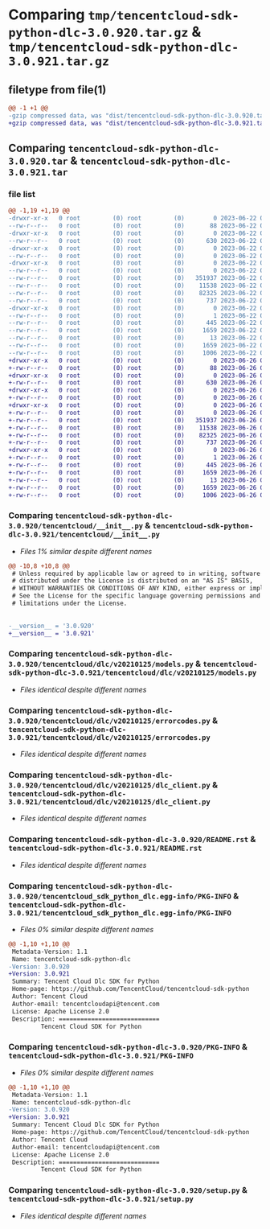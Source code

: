 # Comparing `tmp/tencentcloud-sdk-python-dlc-3.0.920.tar.gz` & `tmp/tencentcloud-sdk-python-dlc-3.0.921.tar.gz`

## filetype from file(1)

```diff
@@ -1 +1 @@
-gzip compressed data, was "dist/tencentcloud-sdk-python-dlc-3.0.920.tar", last modified: Thu Jun 22 00:22:30 2023, max compression
+gzip compressed data, was "dist/tencentcloud-sdk-python-dlc-3.0.921.tar", last modified: Mon Jun 26 00:22:43 2023, max compression
```

## Comparing `tencentcloud-sdk-python-dlc-3.0.920.tar` & `tencentcloud-sdk-python-dlc-3.0.921.tar`

### file list

```diff
@@ -1,19 +1,19 @@
-drwxr-xr-x   0 root         (0) root         (0)        0 2023-06-22 00:22:30.000000 tencentcloud-sdk-python-dlc-3.0.920/
--rw-r--r--   0 root         (0) root         (0)       88 2023-06-22 00:22:30.000000 tencentcloud-sdk-python-dlc-3.0.920/setup.cfg
-drwxr-xr-x   0 root         (0) root         (0)        0 2023-06-22 00:22:30.000000 tencentcloud-sdk-python-dlc-3.0.920/tencentcloud/
--rw-r--r--   0 root         (0) root         (0)      630 2023-06-22 00:22:30.000000 tencentcloud-sdk-python-dlc-3.0.920/tencentcloud/__init__.py
-drwxr-xr-x   0 root         (0) root         (0)        0 2023-06-22 00:22:30.000000 tencentcloud-sdk-python-dlc-3.0.920/tencentcloud/dlc/
--rw-r--r--   0 root         (0) root         (0)        0 2023-06-22 00:22:30.000000 tencentcloud-sdk-python-dlc-3.0.920/tencentcloud/dlc/__init__.py
-drwxr-xr-x   0 root         (0) root         (0)        0 2023-06-22 00:22:30.000000 tencentcloud-sdk-python-dlc-3.0.920/tencentcloud/dlc/v20210125/
--rw-r--r--   0 root         (0) root         (0)        0 2023-06-22 00:22:30.000000 tencentcloud-sdk-python-dlc-3.0.920/tencentcloud/dlc/v20210125/__init__.py
--rw-r--r--   0 root         (0) root         (0)   351937 2023-06-22 00:22:30.000000 tencentcloud-sdk-python-dlc-3.0.920/tencentcloud/dlc/v20210125/models.py
--rw-r--r--   0 root         (0) root         (0)    11538 2023-06-22 00:22:30.000000 tencentcloud-sdk-python-dlc-3.0.920/tencentcloud/dlc/v20210125/errorcodes.py
--rw-r--r--   0 root         (0) root         (0)    82325 2023-06-22 00:22:30.000000 tencentcloud-sdk-python-dlc-3.0.920/tencentcloud/dlc/v20210125/dlc_client.py
--rw-r--r--   0 root         (0) root         (0)      737 2023-06-22 00:22:30.000000 tencentcloud-sdk-python-dlc-3.0.920/README.rst
-drwxr-xr-x   0 root         (0) root         (0)        0 2023-06-22 00:22:30.000000 tencentcloud-sdk-python-dlc-3.0.920/tencentcloud_sdk_python_dlc.egg-info/
--rw-r--r--   0 root         (0) root         (0)        1 2023-06-22 00:22:30.000000 tencentcloud-sdk-python-dlc-3.0.920/tencentcloud_sdk_python_dlc.egg-info/dependency_links.txt
--rw-r--r--   0 root         (0) root         (0)      445 2023-06-22 00:22:30.000000 tencentcloud-sdk-python-dlc-3.0.920/tencentcloud_sdk_python_dlc.egg-info/SOURCES.txt
--rw-r--r--   0 root         (0) root         (0)     1659 2023-06-22 00:22:30.000000 tencentcloud-sdk-python-dlc-3.0.920/tencentcloud_sdk_python_dlc.egg-info/PKG-INFO
--rw-r--r--   0 root         (0) root         (0)       13 2023-06-22 00:22:30.000000 tencentcloud-sdk-python-dlc-3.0.920/tencentcloud_sdk_python_dlc.egg-info/top_level.txt
--rw-r--r--   0 root         (0) root         (0)     1659 2023-06-22 00:22:30.000000 tencentcloud-sdk-python-dlc-3.0.920/PKG-INFO
--rw-r--r--   0 root         (0) root         (0)     1006 2023-06-22 00:22:30.000000 tencentcloud-sdk-python-dlc-3.0.920/setup.py
+drwxr-xr-x   0 root         (0) root         (0)        0 2023-06-26 00:22:43.000000 tencentcloud-sdk-python-dlc-3.0.921/
+-rw-r--r--   0 root         (0) root         (0)       88 2023-06-26 00:22:43.000000 tencentcloud-sdk-python-dlc-3.0.921/setup.cfg
+drwxr-xr-x   0 root         (0) root         (0)        0 2023-06-26 00:22:43.000000 tencentcloud-sdk-python-dlc-3.0.921/tencentcloud/
+-rw-r--r--   0 root         (0) root         (0)      630 2023-06-26 00:22:43.000000 tencentcloud-sdk-python-dlc-3.0.921/tencentcloud/__init__.py
+drwxr-xr-x   0 root         (0) root         (0)        0 2023-06-26 00:22:43.000000 tencentcloud-sdk-python-dlc-3.0.921/tencentcloud/dlc/
+-rw-r--r--   0 root         (0) root         (0)        0 2023-06-26 00:22:43.000000 tencentcloud-sdk-python-dlc-3.0.921/tencentcloud/dlc/__init__.py
+drwxr-xr-x   0 root         (0) root         (0)        0 2023-06-26 00:22:43.000000 tencentcloud-sdk-python-dlc-3.0.921/tencentcloud/dlc/v20210125/
+-rw-r--r--   0 root         (0) root         (0)        0 2023-06-26 00:22:43.000000 tencentcloud-sdk-python-dlc-3.0.921/tencentcloud/dlc/v20210125/__init__.py
+-rw-r--r--   0 root         (0) root         (0)   351937 2023-06-26 00:22:43.000000 tencentcloud-sdk-python-dlc-3.0.921/tencentcloud/dlc/v20210125/models.py
+-rw-r--r--   0 root         (0) root         (0)    11538 2023-06-26 00:22:43.000000 tencentcloud-sdk-python-dlc-3.0.921/tencentcloud/dlc/v20210125/errorcodes.py
+-rw-r--r--   0 root         (0) root         (0)    82325 2023-06-26 00:22:43.000000 tencentcloud-sdk-python-dlc-3.0.921/tencentcloud/dlc/v20210125/dlc_client.py
+-rw-r--r--   0 root         (0) root         (0)      737 2023-06-26 00:22:43.000000 tencentcloud-sdk-python-dlc-3.0.921/README.rst
+drwxr-xr-x   0 root         (0) root         (0)        0 2023-06-26 00:22:43.000000 tencentcloud-sdk-python-dlc-3.0.921/tencentcloud_sdk_python_dlc.egg-info/
+-rw-r--r--   0 root         (0) root         (0)        1 2023-06-26 00:22:43.000000 tencentcloud-sdk-python-dlc-3.0.921/tencentcloud_sdk_python_dlc.egg-info/dependency_links.txt
+-rw-r--r--   0 root         (0) root         (0)      445 2023-06-26 00:22:43.000000 tencentcloud-sdk-python-dlc-3.0.921/tencentcloud_sdk_python_dlc.egg-info/SOURCES.txt
+-rw-r--r--   0 root         (0) root         (0)     1659 2023-06-26 00:22:43.000000 tencentcloud-sdk-python-dlc-3.0.921/tencentcloud_sdk_python_dlc.egg-info/PKG-INFO
+-rw-r--r--   0 root         (0) root         (0)       13 2023-06-26 00:22:43.000000 tencentcloud-sdk-python-dlc-3.0.921/tencentcloud_sdk_python_dlc.egg-info/top_level.txt
+-rw-r--r--   0 root         (0) root         (0)     1659 2023-06-26 00:22:43.000000 tencentcloud-sdk-python-dlc-3.0.921/PKG-INFO
+-rw-r--r--   0 root         (0) root         (0)     1006 2023-06-26 00:22:43.000000 tencentcloud-sdk-python-dlc-3.0.921/setup.py
```

### Comparing `tencentcloud-sdk-python-dlc-3.0.920/tencentcloud/__init__.py` & `tencentcloud-sdk-python-dlc-3.0.921/tencentcloud/__init__.py`

 * *Files 1% similar despite different names*

```diff
@@ -10,8 +10,8 @@
 # Unless required by applicable law or agreed to in writing, software
 # distributed under the License is distributed on an "AS IS" BASIS,
 # WITHOUT WARRANTIES OR CONDITIONS OF ANY KIND, either express or implied.
 # See the License for the specific language governing permissions and
 # limitations under the License.
 
 
-__version__ = '3.0.920'
+__version__ = '3.0.921'
```

### Comparing `tencentcloud-sdk-python-dlc-3.0.920/tencentcloud/dlc/v20210125/models.py` & `tencentcloud-sdk-python-dlc-3.0.921/tencentcloud/dlc/v20210125/models.py`

 * *Files identical despite different names*

### Comparing `tencentcloud-sdk-python-dlc-3.0.920/tencentcloud/dlc/v20210125/errorcodes.py` & `tencentcloud-sdk-python-dlc-3.0.921/tencentcloud/dlc/v20210125/errorcodes.py`

 * *Files identical despite different names*

### Comparing `tencentcloud-sdk-python-dlc-3.0.920/tencentcloud/dlc/v20210125/dlc_client.py` & `tencentcloud-sdk-python-dlc-3.0.921/tencentcloud/dlc/v20210125/dlc_client.py`

 * *Files identical despite different names*

### Comparing `tencentcloud-sdk-python-dlc-3.0.920/README.rst` & `tencentcloud-sdk-python-dlc-3.0.921/README.rst`

 * *Files identical despite different names*

### Comparing `tencentcloud-sdk-python-dlc-3.0.920/tencentcloud_sdk_python_dlc.egg-info/PKG-INFO` & `tencentcloud-sdk-python-dlc-3.0.921/tencentcloud_sdk_python_dlc.egg-info/PKG-INFO`

 * *Files 0% similar despite different names*

```diff
@@ -1,10 +1,10 @@
 Metadata-Version: 1.1
 Name: tencentcloud-sdk-python-dlc
-Version: 3.0.920
+Version: 3.0.921
 Summary: Tencent Cloud Dlc SDK for Python
 Home-page: https://github.com/TencentCloud/tencentcloud-sdk-python
 Author: Tencent Cloud
 Author-email: tencentcloudapi@tencent.com
 License: Apache License 2.0
 Description: ============================
         Tencent Cloud SDK for Python
```

### Comparing `tencentcloud-sdk-python-dlc-3.0.920/PKG-INFO` & `tencentcloud-sdk-python-dlc-3.0.921/PKG-INFO`

 * *Files 0% similar despite different names*

```diff
@@ -1,10 +1,10 @@
 Metadata-Version: 1.1
 Name: tencentcloud-sdk-python-dlc
-Version: 3.0.920
+Version: 3.0.921
 Summary: Tencent Cloud Dlc SDK for Python
 Home-page: https://github.com/TencentCloud/tencentcloud-sdk-python
 Author: Tencent Cloud
 Author-email: tencentcloudapi@tencent.com
 License: Apache License 2.0
 Description: ============================
         Tencent Cloud SDK for Python
```

### Comparing `tencentcloud-sdk-python-dlc-3.0.920/setup.py` & `tencentcloud-sdk-python-dlc-3.0.921/setup.py`

 * *Files identical despite different names*

